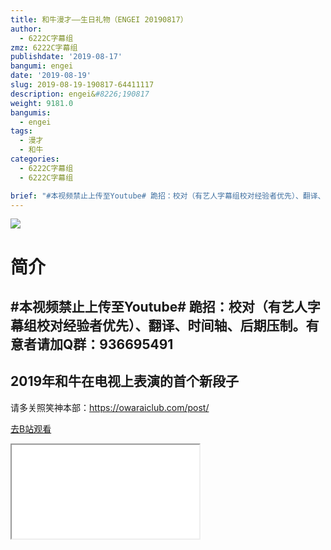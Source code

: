 ```yaml
---
title: 和牛漫才——生日礼物（ENGEI 20190817）
author:
  - 6222C字幕组
zmz: 6222C字幕组
publishdate: '2019-08-17'
bangumi: engei
date: '2019-08-19'
slug: 2019-08-19-190817-64411117
description: engei&#8226;190817
weight: 9181.0
bangumis:
  - engei
tags:
  - 漫才
  - 和牛
categories:
  - 6222C字幕组
  - 6222C字幕组

brief: "#本视频禁止上传至Youtube# 跪招：校对（有艺人字幕组校对经验者优先）、翻译、时间轴、后期压制。有意者请加Q群：936695491 ---------------------------- 2019年和牛在电视上表演的首个新段子 ------------------------------ 请多关照笑神本部：https://owaraiclub.com/post/"
---
```

![](https://raw.githubusercontent.com/tcgriffith/owaraisite/master/static/tmpimg/6b7cf54c0a78030ba45706e7b79bd897e5f70aef.jpg.480.jpg)
# 简介  
#本视频禁止上传至Youtube#
跪招：校对（有艺人字幕组校对经验者优先）、翻译、时间轴、后期压制。有意者请加Q群：936695491
----------------------------
2019年和牛在电视上表演的首个新段子
------------------------------
请多关照笑神本部：https://owaraiclub.com/post/  

[去B站观看](https://www.bilibili.com/video/av64411117/)
<div class ="resp-container"><iframe class="testiframe" src="//player.bilibili.com/player.html?aid=64411117"", scrolling="no", allowfullscreen="true" > </iframe></div> 
